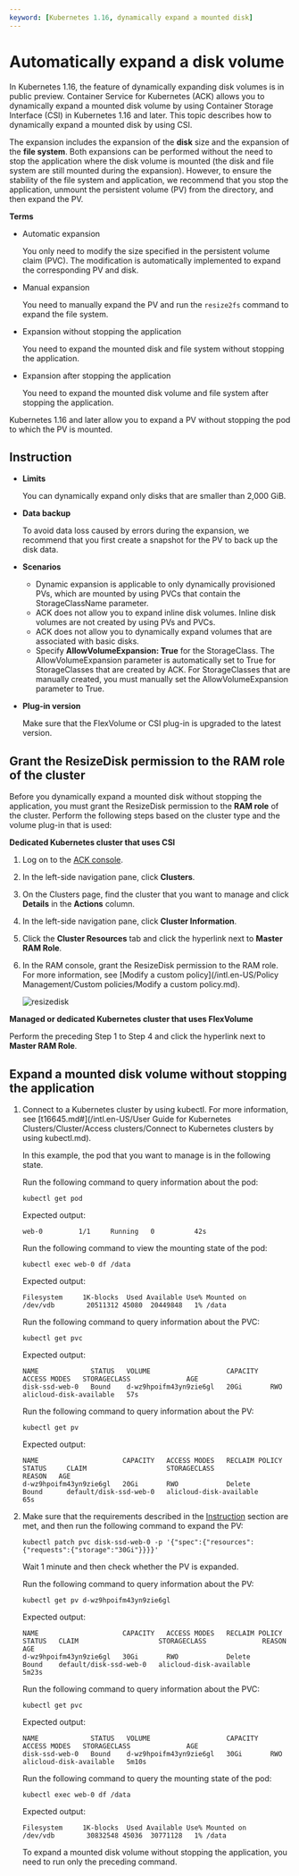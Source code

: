 ```yaml
---
keyword: [Kubernetes 1.16, dynamically expand a mounted disk]
---
```


# Automatically expand a disk volume

In Kubernetes 1.16, the feature of dynamically expanding disk volumes is in public preview. Container Service for Kubernetes \(ACK\) allows you to dynamically expand a mounted disk volume by using Container Storage Interface \(CSI\) in Kubernetes 1.16 and later. This topic describes how to dynamically expand a mounted disk by using CSI.

The expansion includes the expansion of the **disk** size and the expansion of the **file system**. Both expansions can be performed without the need to stop the application where the disk volume is mounted \(the disk and file system are still mounted during the expansion\). However, to ensure the stability of the file system and application, we recommend that you stop the application, unmount the persistent volume \(PV\) from the directory, and then expand the PV.

**Terms**

-   Automatic expansion

    You only need to modify the size specified in the persistent volume claim \(PVC\). The modification is automatically implemented to expand the corresponding PV and disk.

-   Manual expansion

    You need to manually expand the PV and run the `resize2fs` command to expand the file system.

-   Expansion without stopping the application

    You need to expand the mounted disk and file system without stopping the application.

-   Expansion after stopping the application

    You need to expand the mounted disk volume and file system after stopping the application.


Kubernetes 1.16 and later allow you to expand a PV without stopping the pod to which the PV is mounted.

## Instruction

-   **Limits**

    You can dynamically expand only disks that are smaller than 2,000 GiB.

-   **Data backup**

    To avoid data loss caused by errors during the expansion, we recommend that you first create a snapshot for the PV to back up the disk data.

-   **Scenarios**
    -   Dynamic expansion is applicable to only dynamically provisioned PVs, which are mounted by using PVCs that contain the StorageClassName parameter.
    -   ACK does not allow you to expand inline disk volumes. Inline disk volumes are not created by using PVs and PVCs.
    -   ACK does not allow you to dynamically expand volumes that are associated with basic disks.
    -   Specify **AllowVolumeExpansion: True** for the StorageClass. The AllowVolumeExpansion parameter is automatically set to True for StorageClasses that are created by ACK. For StorageClasses that are manually created, you must manually set the AllowVolumeExpansion parameter to True.
-   **Plug-in version**

    Make sure that the FlexVolume or CSI plug-in is upgraded to the latest version.


## Grant the ResizeDisk permission to the RAM role of the cluster

Before you dynamically expand a mounted disk without stopping the application, you must grant the ResizeDisk permission to the **RAM role** of the cluster. Perform the following steps based on the cluster type and the volume plug-in that is used:

**Dedicated Kubernetes cluster that uses CSI**

1.  Log on to the [ACK console](https://cs.console.aliyun.com).

2.  In the left-side navigation pane, click **Clusters**.

3.  On the Clusters page, find the cluster that you want to manage and click **Details** in the **Actions** column.

4.  In the left-side navigation pane, click **Cluster Information**.

5.  Click the **Cluster Resources** tab and click the hyperlink next to **Master RAM Role**.

6.  In the RAM console, grant the ResizeDisk permission to the RAM role. For more information, see [Modify a custom policy](/intl.en-US/Policy Management/Custom policies/Modify a custom policy.md).

    ![resizedisk](https://static-aliyun-doc.oss-accelerate.aliyuncs.com/assets/img/en-US/9845359951/p101021.jpg)


**Managed or dedicated Kubernetes cluster that uses FlexVolume**

Perform the preceding Step 1 to Step 4 and click the hyperlink next to **Master RAM Role**.

## Expand a mounted disk volume without stopping the application

1.  Connect to a Kubernetes cluster by using kubectl. For more information, see [t16645.md\#](/intl.en-US/User Guide for Kubernetes Clusters/Cluster/Access clusters/Connect to Kubernetes clusters by using kubectl.md).

    In this example, the pod that you want to manage is in the following state.

    Run the following command to query information about the pod:

    ```
    kubectl get pod
    ```

    Expected output:

    ```
    web-0         1/1     Running   0          42s
    ```

    Run the following command to view the mounting state of the pod:

    ```
    kubectl exec web-0 df /data
    ```

    Expected output:

    ```
    Filesystem     1K-blocks  Used Available Use% Mounted on
    /dev/vdb        20511312 45080  20449848   1% /data
    ```

    Run the following command to query information about the PVC:

    ```
    kubectl get pvc
    ```

    Expected output:

    ```
    NAME             STATUS   VOLUME                   CAPACITY   ACCESS MODES   STORAGECLASS              AGE
    disk-ssd-web-0   Bound    d-wz9hpoifm43yn9zie6gl   20Gi       RWO            alicloud-disk-available   57s
    ```

    Run the following command to query information about the PV:

    ```
    kubectl get pv
    ```

    Expected output:

    ```
    NAME                     CAPACITY   ACCESS MODES   RECLAIM POLICY   STATUS     CLAIM                    STORAGECLASS              REASON   AGE
    d-wz9hpoifm43yn9zie6gl   20Gi       RWO            Delete           Bound      default/disk-ssd-web-0   alicloud-disk-available            65s
    ```

2.  Make sure that the requirements described in the [Instruction](#section_p0l_kfz_nhq) section are met, and then run the following command to expand the PV:

    ```
    kubectl patch pvc disk-ssd-web-0 -p '{"spec":{"resources":{"requests":{"storage":"30Gi"}}}}'
    ```

    Wait 1 minute and then check whether the PV is expanded.

    Run the following command to query information about the PV:

    ```
    kubectl get pv d-wz9hpoifm43yn9zie6gl
    ```

    Expected output:

    ```
    NAME                     CAPACITY   ACCESS MODES   RECLAIM POLICY   STATUS   CLAIM                    STORAGECLASS              REASON   AGE
    d-wz9hpoifm43yn9zie6gl   30Gi       RWO            Delete           Bound    default/disk-ssd-web-0   alicloud-disk-available            5m23s
    ```

    Run the following command to query information about the PVC:

    ```
    kubectl get pvc
    ```

    Expected output:

    ```
    NAME             STATUS   VOLUME                   CAPACITY   ACCESS MODES   STORAGECLASS              AGE
    disk-ssd-web-0   Bound    d-wz9hpoifm43yn9zie6gl   30Gi       RWO            alicloud-disk-available   5m10s
    ```

    Run the following command to query the mounting state of the pod:

    ```
    kubectl exec web-0 df /data
    ```

    Expected output:

    ```
    Filesystem     1K-blocks  Used Available Use% Mounted on
    /dev/vdb        30832548 45036  30771128   1% /data
    ```

    To expand a mounted disk volume without stopping the application, you need to run only the preceding command.


